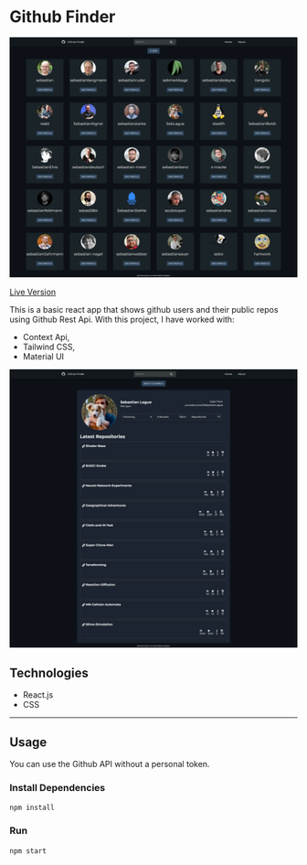 # Github Finder

![Screenshot](src/assets/ss-2.png)

[Live Version](https://githubfinder-ismetkync.netlify.app/)

This is a basic react app that shows github users and their public repos using Github Rest Api. With this project, I have worked with:

- Context Api,
- Tailwind CSS,
- Material UI

![Screenshot](src/assets/ss-3.png)

## Technologies

- React.js
- CSS

---

## Usage

You can use the Github API without a personal token.

### Install Dependencies

```
npm install
```

### Run

```
npm start
```
